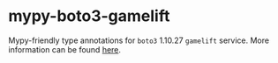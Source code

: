 # mypy-boto3-gamelift

Mypy-friendly type annotations for `boto3` 1.10.27 `gamelift` service.
More information can be found [here](https://github.com/vemel/mypy_boto3).
